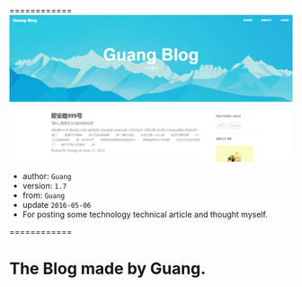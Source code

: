 
============
![博客首页.png](/img/博客首页.png "博客首页")

+ author: `Guang`
+ version: `1.7`
+ from: `Guang`
+ update `2016-05-06`
+ For posting some technology technical article and thought myself.

============


# The Blog made by Guang.
